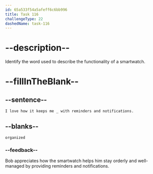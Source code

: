 ```yaml
---
id: 65a533f54a5afeff6c6bb996
title: Task 116
challengeType: 22
dashedName: task-116
---
```


# --description--

Identify the word used to describe the functionality of a smartwatch.

# --fillInTheBlank--

## --sentence--

`I love how it keeps me _ with reminders and notifications.`

## --blanks--

`organized`

### --feedback--

Bob appreciates how the smartwatch helps him stay orderly and well-managed by providing reminders and notifications.
